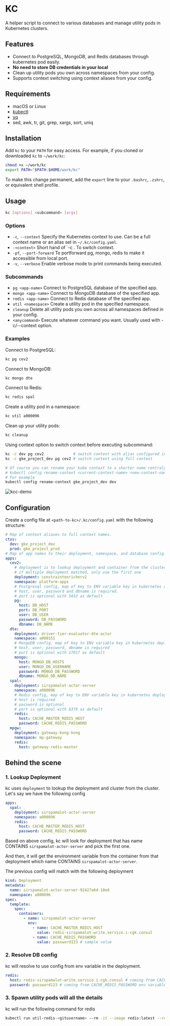 # KC

A helper script to connect to various databases and manage utility pods in Kubernetes clusters.

## Features
- Connect to PostgreSQL, MongoDB, and Redis databases through kubernetes pod easily.
- **No need to store DB credentials in your local**
- Clean up utility pods you own across namespaces from your config.
- Supports context switching using context aliases from your config.

## Requirements
- macOS or Linux
- [kubectl](https://kubernetes.io/docs/tasks/tools/)
- [yq](https://github.com/mikefarah/yq)
- sed, awk, tr, git, grep, xargs, sort, uniq

## Installation

Add `kc` to your `PATH` for easy access. For example, if you cloned or downloaded `kc` to `~/work/kc`:

```sh
chmod +x ~/work/kc
export PATH="$PATH:$HOME/work/kc"
```

To make this change permanent, add the `export` line to your `.bashrc`, `.zshrc`, or equivalent shell profile.

## Usage

```sh
kc [options] <subcommand> [args]
```

### Options
- `-c`, `--context`  Specify the Kubernetes context to use. Can be a full context name or an alias set in `~/.kc/config.yaml`.
- `-<context>`       Short hand of `-c <context>. To switch context.
- `-pf`, `--port-forward`
                     To portforward pg, mongo, redis to make it accessible from local port.
- `-v`, `--verbose`  Enable verbose mode to print commands being executed.

### Subcommands
- `pg <app-name>`      Connect to PostgreSQL database of the specified app.
- `mongo <app-name>`   Connect to MongoDB database of the specified app.
- `redis <app-name>`   Connect to Redis database of the specified app.
- `util <namespace>`   Create a utility pod in the specified namespace.
- `cleanup`            Delete all utility pods you own across all namespaces defined in your config.
- `<anycommand>`       Execute whatever command you want. Usually used with -c/--context option.

### Examples

Connect to PostgreSQL:
```sh
kc pg cev2
```

Connect to MongoDB:
```sh
kc mongo dte
```

Connect to Redis:
```sh
kc redis spal
```

Create a utility pod in a namespace:
```sh
kc util a000096
```

Clean up your utility pods:
```sh
kc cleanup
```

Using context option to switch context before executing subcommand:
```sh
kc -c dev pg cev2             # switch context with alias configured in .kc/config.yaml
kc -c gke_project_dev pg cev2 # switch context using full context

# Of course you can rename your kube context to a shorter name centraly using the following command
# kubectl config rename-context <current-context-name> <new-context-name>
# For example
kubectl config rename-context gke_project_dev dev
```

![kcc-demo](docs/kc-demo.gif)

## Configuration

Create a config file at `<path-to-kc>/.kc/config.yaml` with the following structure:

```yaml
# Map of context aliases to full context names.
ctxs:
  dev: gke_project_dev
  prod: gke_project_prod
# Map of app names to their deployment, namespace, and database config.
apps:
  cev2:
    # deployment is to lookup deployment and container from the cluster.
    # if multiple deployment matched, only use the first one
    deployment: constraintenricherv2
    namespace: platform-apps
    # Postgresql config, map of key to ENV variable key in kubernetes deployment
    # host, user, password and dbname is required. 
    # port is optional with 5432 as default
    pg:
      host: DB_HOST
      port: DB_PORT
      user: DB_USER
      password: DB_PASSWORD
      dbname: DB_NAME
  dte:
    deployment: driver-tier-evaluator-dte-actor
    namespace: a000151
    # MongoDB config, map of key to ENV variable key in kubernetes deployment.
    # host, user, password, dbname is required
    # port is optional with 27017 as default
    mongo:
      host: MONGO_DB_HOSTS
      user: MONGO_DB_USERNAME
      password: MONGO_DB_PASSWORD
      dbname: MONGO_DB_NAME
  spal:
    deployment: sirspamalot-actor-server
    namespace: a000096
    # Redis config, map of key to ENV variable key in kubernetes deployment.
    # host is required
    # password is optional
    # port is optional with 6379 as default
    redis:
      host: CACHE_MASTER_REDIS_HOST
      password: CACHE_REDIS_PASSWORD
  mpgw:
    deployment: gateway-kong-kong
    namespace: mp-gateway
    redis:
      host: gateway-redis-master
```

## Behind the scene
### 1. Lookup Deployment
kc uses `deployment` to lookup the deployment and cluster from the cluster. Let's say we have the following config
```yaml
apps:
  spal:
    deployment: sirspamalot-actor-server
    namespace: a000096
    redis:
      host: CACHE_MASTER_REDIS_HOST
      password: CACHE_REDIS_PASSWORD
```
Based on above config, kc will look for deployment that has name CONTAINS `sirspamalot-actor-server` and pick the first one.

And then, it will get the environment variable from the container from that deployment which name CONTAINS `sirspamalot-actor-server`.

The previous config will match with the following deployment
```yaml
kind: Deployment
metadata:
  name: sirspamalot-actor-server-92427a6d-10e8
  namespace: a000096
spec:
  template:
    spec:
      containers:
        - name: sirspamalot-actor-server
          env:
            - name: CACHE_MASTER_REDIS_HOST
              value: redis-sirspamalot-write.service.i-cgk.consul
            - name: CACHE_REDIS_PASSWORD
              value: password123 # sample value
```
### 2. Resolve DB config
kc will resolve to use config from env variable in the deployment.
```yaml
redis:
  host: redis-sirspamalot-write.service.i-cgk.consul # coming from CACHE_MASTER_REDIS_HOST env variable
  password: password123 # coming from CACHE_REDIS_PASSWORD env variable
```
### 3. Spawn utility pods will all the details
kc will run the following command for redis
```bash
kubectl run util-redis-<gitusername> --rm -it --image redis:latest --restart Never -n $ns --env REDISCLI_AUTH=password123 -- redis-cli -c -h redis-bff-server.consul -p 6379
```